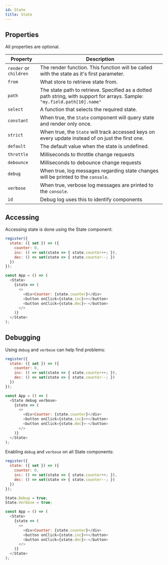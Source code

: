 ```yaml
---
id: State
title: State
---
```

## Properties

All properties are optional.

|Property|Description|
|---|---|
|`render` or `children` | The render function.  This function will be called with the state as it's first parameter.|
|`from`|What store to retrieve state from.|
|`path`|The state path to retrieve.  Specified as a dotted path string, with support for arrays.  Sample: `"my.field.path[10].name"`|
|`select`|A function that selects the required state.|
|`constant`| When true, the `State` component will query state and render only once.|
|`strict`| When true, the `State` will track accessed keys on every update instead of on just the first one.|
|`default`|The default value when the state is undefined.|
|`throttle`|Milliseconds to throttle change requests|
|`debounce`|Milliseconds to debounce change requests|
|`debug`|When true, log messages regarding state changes will be printed to the `console`.|
|`verbose`|When true, verbose log messages are printed to the `console`.|
|`id`|Debug log uses this to identify components|

## Accessing

Accessing state is done using the State component:

```JavaScript
register({
  state: ({ set }) => ({
    counter: 0,
    inc: () => set(state => { state.counter++; }),
    dec: () => set(state => { state.counter--; })
  })
});

const App = () => (
  <State>
    {state => (
      <>
        <div>Counter: {state.counter}</div>
        <button onClick={state.inc}>+</button>
        <button onClick={state.dec}>-</button>
      </>
    )}
  </State>
);
```

## Debugging

Using `debug` and `verbose` can help find problems:
```JavaScript
register({
  state: ({ set }) => ({
    counter: 0,
    inc: () => set(state => { state.counter++; }),
    dec: () => set(state => { state.counter--; })
  })
});

const App = () => (
  <State debug verbose>
    {state => (
      <>
        <div>Counter: {state.counter}</div>
        <button onClick={state.inc}>+</button>
        <button onClick={state.dec}>-</button>
      </>
    )}
  </State>
);
```

Enabling `debug` and `verbose` on all State components:

```JavaScript
register({
  state: ({ set }) => ({
    counter: 0,
    inc: () => set(state => { state.counter++; }),
    dec: () => set(state => { state.counter--; })
  })
});

State.Debug = true;
State.Verbose = true;

const App = () => (
  <State>
    {state => (
      <>
        <div>Counter: {state.counter}</div>
        <button onClick={state.inc}>+</button>
        <button onClick={state.dec}>-</button>
      </>
    )}
  </State>
);
```

